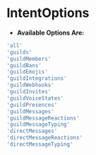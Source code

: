 # IntentOptions

* **Available Options Are:**
```js
'all'
'guilds'
'guildMembers'
'guildBans'
'guildEmojis'
'guildIntegrations'
'guildWebhooks'
'guildInvites'
'guildVoiceStates'
'guildPresences'
'guildMessages'
'guildMessageReactions'
'guildMessageTyping'
'directMessages'
'directMessageReactions'
'directMessageTyping'
```